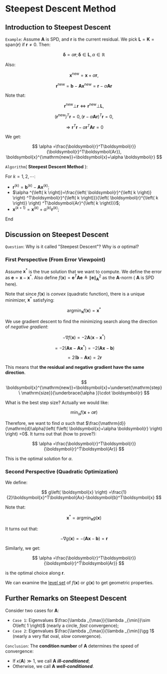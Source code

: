 # Steepest Descent Method

## Introduction to Steepest Descent

`Example`: Assume $\boldsymbol{A}$ is SPD, and $\boldsymbol{r}$ is the current residual. We pick $\mathbf{L}=\mathbf{K}=\mathrm{span}\left\{ \boldsymbol{r} \right\}$ if $\boldsymbol{r} \ne 0$. Then:

$$
\boldsymbol{\delta }=\alpha \boldsymbol{r}; \boldsymbol{\delta }\in \mathbf{L}, \alpha \in \mathbb{R} 
$$

Also:

$$
\boldsymbol{x}^{\mathrm{new}}=\boldsymbol{x}+\alpha \boldsymbol{r},
$$

$$
\boldsymbol{r}^{\mathrm{new}}=\boldsymbol{b}-\boldsymbol{Ax}^{\mathrm{new}}=\boldsymbol{r}-\alpha \boldsymbol{Ar}
$$

Note that:

$$
\boldsymbol{r}^{\mathrm{new}}\bot \boldsymbol{r}\Leftrightarrow \boldsymbol{r}^{\mathrm{new}}\bot \mathbf{L},
$$

$$
\left( \boldsymbol{r}^{\mathrm{new}} \right) ^T\boldsymbol{r}=0,\left( \boldsymbol{r}-\alpha \boldsymbol{Ar} \right) ^T\boldsymbol{r}=0,
$$

$$
\Longrightarrow \boldsymbol{r}^T\boldsymbol{r}-\alpha \boldsymbol{r}^T\boldsymbol{Ar}=0
$$

We get:

$$
\alpha =\frac{\boldsymbol{r}^T\boldsymbol{r}}{\boldsymbol{r}^T\boldsymbol{Ar}}, \boldsymbol{x}^{\mathrm{new}}=\boldsymbol{x}+\alpha \boldsymbol{r}
$$

`Algorithm`( **Steepest Descent Method** ):

For $k=1,2,\cdots$:

- $\boldsymbol{r}^{\left( k \right)}=\boldsymbol{b}^{\left( k \right)}-\boldsymbol{Ax}^{\left( k \right)}$;
- $\alpha ^{\left( k \right)}=\frac{\left( \boldsymbol{r}^{\left( k \right)} \right) ^T\boldsymbol{r}^{\left( k \right)}}{\left( \boldsymbol{r}^{\left( k \right)} \right) ^T\boldsymbol{Ar}^{\left( k \right)}}$;
- $\boldsymbol{x}^{\left( k+1 \right)}=\boldsymbol{x}^{\left( k \right)}+\alpha ^{\left( k \right)}\boldsymbol{r}^{\left( k \right)}$;

End

## Discussion on Steepest Descent

`Question`: Why is it called "Steepest Descent"? Why is $\alpha$ optimal?

### First Perspective (From Error Viewpoint)

Assume $\boldsymbol{x}^*$ is the true solution that we want to compute. We define the error as $\boldsymbol{e}=\boldsymbol{x}-\boldsymbol{x}^*$. Also define $f\left( \boldsymbol{x} \right) =\boldsymbol{e}^T\boldsymbol{Ae}\triangleq \left\| \boldsymbol{e} \right\| _{\boldsymbol{A}}^{2}$ as the $\boldsymbol{A}$-norm ( $\boldsymbol{A}$ is SPD here).

Note that since $f\left( \boldsymbol{x} \right)$ is *convex* (quadratic function), there is a unique minimizer, $\boldsymbol{x}^*$ satisfying:

$$
\mathrm{arg}\min_{\boldsymbol{x}} f\left( \boldsymbol{x} \right) =\boldsymbol{x}^*
$$

We use gradient descent to find the minimizing search along the direction of *negative gradient*:

$$
-\nabla f\left( \boldsymbol{x} \right) =-2\boldsymbol{A}\left( \boldsymbol{x}-\boldsymbol{x}^* \right) 
$$

$$
=-2\left( \boldsymbol{Ax}-\boldsymbol{Ax}^* \right) =-2\left( \boldsymbol{Ax}-\boldsymbol{b} \right) 
$$

$$
=2\left( \boldsymbol{b}-\boldsymbol{Ax} \right) =2\boldsymbol{r}
$$

This means that **the residual and negative gradient have the same direction**.

$$
\boldsymbol{x}^{\mathrm{new}}=\boldsymbol{x}+\underset{\mathrm{step}\ \mathrm{size}}{\underbrace{\alpha }}\cdot \boldsymbol{r}
$$

What is the best step size? Actually we would like:

$$
\min_{\alpha} f\left( \boldsymbol{x}+\alpha \boldsymbol{r} \right) 
$$

Therefore, we want to find $\alpha$ such that $\frac{\mathrm{d}}{\mathrm{d}\alpha}\left( f\left( \boldsymbol{x}+\alpha \boldsymbol{r} \right) \right) =0$. It turns out that (how to prove?):

$$
\alpha =\frac{\boldsymbol{r}^T\boldsymbol{r}}{\boldsymbol{r}^T\boldsymbol{Ar}}
$$

This is the optimal solution for $\alpha$.

### Second Perspective (Quadratic Optimization)

We define:

$$
g\left( \boldsymbol{x} \right) =\frac{1}{2}\boldsymbol{x}^T\boldsymbol{Ax}-\boldsymbol{b}^T\boldsymbol{x}
$$

Note that:

$$
\boldsymbol{x}^*=\mathrm{arg}\min_{\boldsymbol{x}} g\left( \boldsymbol{x} \right) 
$$

It turns out that:

$$
-\nabla g\left( \boldsymbol{x} \right) =-\left( \boldsymbol{Ax}-\boldsymbol{b} \right) =\boldsymbol{r}
$$

Similarly, we get:

$$
\alpha =\frac{\boldsymbol{r}^T\boldsymbol{r}}{\boldsymbol{r}^T\boldsymbol{Ar}}
$$

is the optimal choice along $\boldsymbol{r}$.

We can examine the [level set](https://en.wikipedia.org/wiki/Level_set) of $f\left( \boldsymbol{x} \right)$ or $g\left( \boldsymbol{x} \right)$ to get geometric properties.

## Further Remarks on Steepest Descent

Consider two cases for $\boldsymbol{A}$:

- `Case 1`: Eigenvalues $\frac{\lambda _{\max}}{\lambda _{\min}}\sim O\left( 1 \right)$ (nearly a circle, *fast* convergence);
- `Case 2`: Eigenvalues $\frac{\lambda _{\max}}{\lambda _{\min}}\gg 1$ (nearly a very flat oval, *slow* convergence).

`Conclusion`: The **condition number** of $\boldsymbol{A}$ determines the speed of convergence:

- If $\kappa \left( \boldsymbol{A} \right) \gg 1$, we call $\boldsymbol{A}$ ***ill-conditioned***;
- Otherwise, we call $\boldsymbol{A}$ ***well-conditioned***.

